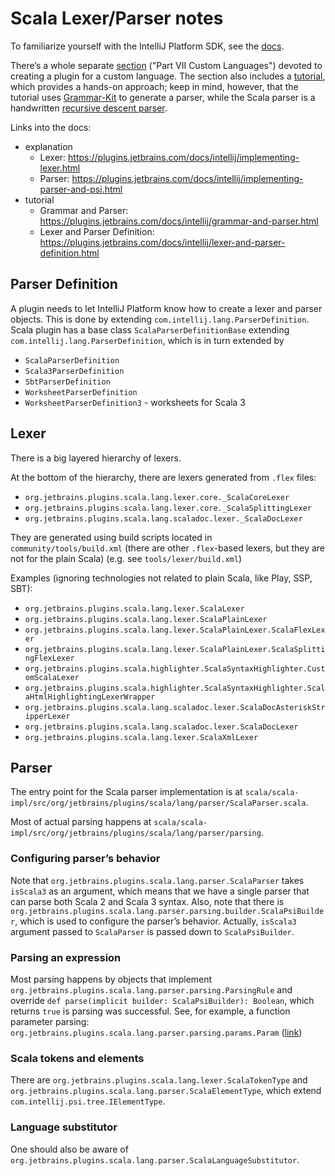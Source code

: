 # Scala Lexer/Parser notes

To familiarize yourself with the IntelliJ Platform SDK,
see the [docs](https://plugins.jetbrains.com/docs/intellij/welcome.html).

There’s a whole separate [section](https://plugins.jetbrains.com/docs/intellij/custom-language-support.html) ("Part VII
Custom Languages") devoted to creating a plugin for a custom language. The section also includes
a [tutorial](https://plugins.jetbrains.com/docs/intellij/custom-language-support-tutorial.html), which provides a
hands-on approach; keep in mind, however, that the tutorial
uses [Grammar-Kit](https://github.com/JetBrains/Grammar-Kit)
to generate a parser, while the Scala parser is a
handwritten [recursive descent parser](https://en.wikipedia.org/wiki/Recursive_descent_parser).

Links into the docs:

- explanation
    - Lexer: <https://plugins.jetbrains.com/docs/intellij/implementing-lexer.html>
    - Parser: <https://plugins.jetbrains.com/docs/intellij/implementing-parser-and-psi.html>
- tutorial
    - Grammar and Parser: <https://plugins.jetbrains.com/docs/intellij/grammar-and-parser.html>
    - Lexer and Parser Definition: <https://plugins.jetbrains.com/docs/intellij/lexer-and-parser-definition.html>

## Parser Definition

A plugin needs to let IntelliJ Platform know how to create a lexer and parser objects. This is done by
extending `com.intellij.lang.ParserDefinition`. Scala plugin has a base class `ScalaParserDefinitionBase`
extending `com.intellij.lang.ParserDefinition`, which is in turn extended by

- `ScalaParserDefinition`
- `Scala3ParserDefinition`
- `SbtParserDefinition`
- `WorksheetParserDefinition`
- `WorksheetParserDefinition3` - worksheets for Scala 3

## Lexer

There is a big layered hierarchy of lexers.

At the bottom of the hierarchy, there are lexers generated from `.flex` files:

- `org.jetbrains.plugins.scala.lang.lexer.core._ScalaCoreLexer`
- `org.jetbrains.plugins.scala.lang.lexer.core._ScalaSplittingLexer`
- `org.jetbrains.plugins.scala.lang.scaladoc.lexer._ScalaDocLexer`

They are generated using build scripts located in `community/tools/build.xml` (there are other `.flex`-based lexers, but
they are not for the plain Scala) (e.g. see `tools/lexer/build.xml`)

Examples (ignoring technologies not related to plain Scala, like Play, SSP, SBT):

- `org.jetbrains.plugins.scala.lang.lexer.ScalaLexer`
- `org.jetbrains.plugins.scala.lang.lexer.ScalaPlainLexer`
- `org.jetbrains.plugins.scala.lang.lexer.ScalaPlainLexer.ScalaFlexLexer`
- `org.jetbrains.plugins.scala.lang.lexer.ScalaPlainLexer.ScalaSplittingFlexLexer`
- `org.jetbrains.plugins.scala.highlighter.ScalaSyntaxHighlighter.CustomScalaLexer`
- `org.jetbrains.plugins.scala.highlighter.ScalaSyntaxHighlighter.ScalaHtmlHighlightingLexerWrapper`
- `org.jetbrains.plugins.scala.lang.scaladoc.lexer.ScalaDocAsteriskStripperLexer`
- `org.jetbrains.plugins.scala.lang.scaladoc.lexer.ScalaDocLexer`
- `org.jetbrains.plugins.scala.lang.lexer.ScalaXmlLexer`

## Parser

The entry point for the Scala parser implementation is
at `scala/scala-impl/src/org/jetbrains/plugins/scala/lang/parser/ScalaParser.scala`.

Most of actual parsing happens at `scala/scala-impl/src/org/jetbrains/plugins/scala/lang/parser/parsing`.

### Configuring parser’s behavior

Note that `org.jetbrains.plugins.scala.lang.parser.ScalaParser` takes `isScala3` as an argument, which means that we
have a single parser that can parse both Scala 2 and Scala 3 syntax. Also, note that there
is `org.jetbrains.plugins.scala.lang.parser.parsing.builder.ScalaPsiBuilder`, which is used to configure the parser’s
behavior. Actually, `isScala3` argument passed to `ScalaParser` is passed down to `ScalaPsiBuilder`.

### Parsing an expression

Most parsing happens by objects that implement `org.jetbrains.plugins.scala.lang.parser.parsing.ParsingRule` and
override `def parse(implicit builder: ScalaPsiBuilder): Boolean`, which returns `true` is parsing was successful. See,
for example, a function parameter
parsing: `org.jetbrains.plugins.scala.lang.parser.parsing.params.Param` ([link](https://jetbrains.team/p/scl/repositories/intellij-scala/files/scala/scala-impl/src/org/jetbrains/plugins/scala/lang/parser/parsing/params/Param.scala))

### Scala tokens and elements

There are `org.jetbrains.plugins.scala.lang.lexer.ScalaTokenType` and `org.jetbrains.plugins.scala.lang.parser.ScalaElementType`, which extend `com.intellij.psi.tree.IElementType`.

### Language substitutor

One should also be aware of `org.jetbrains.plugins.scala.lang.parser.ScalaLanguageSubstitutor`.